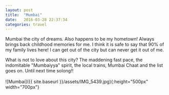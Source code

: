 ```yaml
---
layout: post
title:  "Mumbai"
date:   2016-03-28 22:37:34
categories: travel
---
```

Mumbai the city of dreams. Also happens to be my hometown! Always brings back childhood memories for me. I think it is safe to say that 90% of my family lives here! I can get out of the city but can never get it out of me.

What is not to love about this city? The maddening fast pace, the indomitable "Mumbaiyya" spirit, the local trains, Mumbai Chaat and the list goes on. Until next time solong!!
<br><br>
![Mumbai]({{ site.baseurl }}/assets/IMG_5439.jpg){:height="500px" width="700px"}
<br>